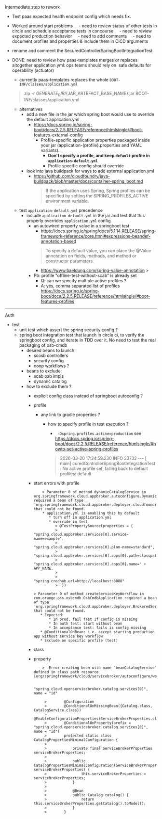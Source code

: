

Intermediate step to rework

- Test paas expected health endpoint config which needs fix.

- Worked around start problems
    - need to review status of other tests in circle and schedule acceptance tests in concourse
    - need to review expected production behavior
    - need to add comments
    - need to document profiles and properties & include them in CICD arguments

- rename and comment the SecuredControllerSpringBootIntegrationTest

- DONE: need to review how paas-templates merges or replaces altogether application.yml: ops teams should rely on  safe defaults for operability (actuator)
   - currently paas-templates replaces the whole `BOOT-INF/classes/application.yml` 
    > zip -r  ${GENERATE_DIR}/${JAR_ARTEFACT_BASE_NAME}.jar BOOT-INF/classes/application.yml
   - alternatives
      - add a new file in the jar which spring boot would use to override the default application.yml
         - https://docs.spring.io/spring-boot/docs/2.2.5.RELEASE/reference/htmlsingle/#boot-features-external-config
            - Profile-specific application properties packaged inside your jar (application-{profile}.properties and YAML variants).
                - **Don't specify a profile, and keep `default` profile in `application-default.yml`**
                - Profile specific config should override  
      - look into java buildpack for ways to add external application.yml
         - https://github.com/cloudfoundry/java-buildpack/blob/master/docs/container-spring_boot.md
            > If the application uses Spring, Spring profiles can be specified by setting the SPRING_PROFILES_ACTIVE environment variable.                                                                                                                                                                                                                                                
   - test `application-default.yml` precedence                                                                                                                                                                                                                                           
      - include `application-default.yml` in the jar and test that this properly overrides `application.yml` config
         - an autowired property value in a springboot test
            - https://docs.spring.io/spring/docs/5.1.14.RELEASE/spring-framework-reference/core.html#expressions-beandef-annotation-based
            >  To specify a default value, you can place the @Value annotation on fields, methods, and method or constructor parameters.
            - https://www.baeldung.com/spring-value-annotation                                                                                                                                                                                             >  
         - Pb: profile "offline-test-without-scab" is already set
            - Q: can we specify multiple active profiles ?
            - A: yes, comma separated list of profiles https://docs.spring.io/spring-boot/docs/2.2.5.RELEASE/reference/htmlsingle/#boot-features-profiles     

--------------

Auth
* test
   * unit test which assert the spring security config ?
   * spring boot integration test that launch in circle ci, to verify the springboot config, and iterate in TDD over it. No need to test the real packaging of osb-cmdb
      * desired beans to launch: 
         * scosb controllers
         * security config
         * noop workflows ?
      * beans to exclude: 
         * scab osb impls
         * dynamic catalog
      * how to exclude them ?
         * explicit config class instead of springboot autoconfig ?
         * profile
            * any link to gradle properties ?
               * how to specify profile in test execution ?
                  * ` -Dspring.profiles.active=production` see https://docs.spring.io/spring-boot/docs/2.2.5.RELEASE/reference/htmlsingle/#howto-set-active-spring-profiles
                  
                  > 2020-03-20 17:24:59.230  INFO 23732 --- [           main] curedControllerSpringBootIntegrationTest : No active profile set, falling back to default profiles: default

         * start errors with profile
                  
                   > Parameter 0 of method dynamicCatalogService in org.springframework.cloud.appbroker.autoconfigure.DynamicCatalogServiceAutoConfiguration required a bean of type 'org.springframework.cloud.appbroker.deployer.cloudfoundry.CloudFoundryDeploymentProperties' that could not be found.                                                                                                                                                                                                                             
                   * application.yml is enabling this by default
                      * turn off in application.yml
                      * override in test
                         > @TestPropertySource(properties = {
                         >  	"spring.cloud.appbroker.services[0].service-name=example",
                         >  	"spring.cloud.appbroker.services[0].plan-name=standard",
                         >  	"spring.cloud.appbroker.services[0].apps[0].path=classpath:demo.jar",
                         >  	"spring.cloud.appbroker.services[0].apps[0].name=" + APP_NAME,
                         >  
                         >  	"spring.credhub.url=http://localhost:8888"
                         >  })
                                                                                                                                                                > Parameter 0 of method createServiceKeyWorkflow in com.orange.oss.osbcmdb.OsbCmdbApplication required a bean of type 'org.springframework.cloud.appbroker.deployer.BrokeredServices' that could not be found.
                  * Expected: 
                      * In prod, fail fast if config is missing
                      * In auth test: start without bean
                      * In acceptance test: fails is config missing
                  * @ConditionalOnBean: i.e. accept starting production app without service key workflow
                  * Exclude on specific profile (test) 
                                                        
         * class
         * property
         
                   >  Error creating bean with name 'beanCatalogService' defined in class path resource [org/springframework/cloud/servicebroker/autoconfigure/web/ServiceBrokerAutoConfiguration.class]
                   
                    "spring.cloud.openservicebroker.catalog.services[0]", name = "id"

                    >        @Configuration
                    >        @ConditionalOnMissingBean({Catalog.class, CatalogService.class})
                    >        @EnableConfigurationProperties(ServiceBrokerProperties.class)
                    >        @ConditionalOnProperty(prefix = "spring.cloud.openservicebroker.catalog.services[0]", name = "id")
                    >        protected static class CatalogPropertiesMinimalConfiguration {
                    >    
                    >            private final ServiceBrokerProperties serviceBrokerProperties;
                    >    
                    >            public CatalogPropertiesMinimalConfiguration(ServiceBrokerProperties serviceBrokerProperties) {
                    >                this.serviceBrokerProperties = serviceBrokerProperties;
                    >            }
                    >    
                    >            @Bean
                    >            public Catalog catalog() {
                    >                return this.serviceBrokerProperties.getCatalog().toModel();
                    >            }
                    >        }

